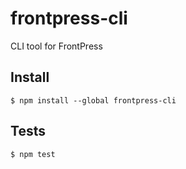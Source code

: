 # frontpress-cli

CLI tool for FrontPress

## Install

```
$ npm install --global frontpress-cli
```

## Tests

```
$ npm test
```
